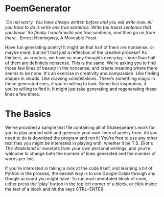 # PoemGenerator
*'Do not worry. You have always written before and you will write now. All you have to do is write one true sentence. Write the truest sentence that you know.' So finally I would write one true sentence, and then go on from there.*- Ernest Hemingway, A Moveable Feast

Have fun generating poetry! It might be that half of them are nonsense, or maybe more, but isn't that just a reflection of the creative process? As thinkers, as creators, we have so many thoughts everyday--more than half of them are definitely nonsense. This is the same. We're asking you to find those few lines of beauty in the nonsense, and create meaning where there seems to be none. It's an exercise in creativity and compassion. Like finding shapes in clouds. Like drawing constellations. There's something magic in these generated lines, if you're willing to look. Some lost inspiration, if you're willing to find it. It might just take generating and regenerating these lines a few times.

# The Basics
We've provided a sample text file containing all of Shakespeare's work for you to play around with and generate your own lines of poetry from. All you need to do is download the program and run it! You're free to use any other text files you might be interested in playing with, whether it be T.S. Eliot's *The Wasteland* or excerpts from your own personal writings, and you're welcome to change both the number of lines generated and the number of words per line.  

If you're interested in taking a look at the code itself, and learning a bit of Python in the process, the easiest way is to use Google Colab through any Google account you might have. To run each annotated block of code, either press the 'play' button in the top left corner of a block, or click inside the text of a block and hit the keys CTRL+ENTER.
